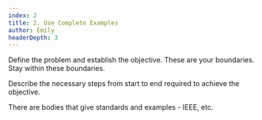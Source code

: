```yaml
---
index: 2
title: 2. Use Complete Examples
author: Emily
headerDepth: 3
---
```


Define the problem and establish the objective.
These are your boundaries. Stay within these boundaries.

Describe the necessary steps from start to end required to achieve the objective.

There are bodies that give standards and examples - IEEE, etc.